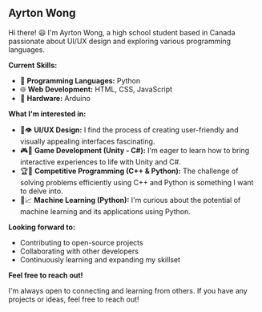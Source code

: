 ## Ayrton Wong

Hi there! 😃 I'm Ayrton Wong, a high school student based in Canada passionate about UI/UX design and exploring various programming languages.

**Current Skills:**

* 🐍 **Programming Languages:** Python
* 🌐 **Web Development:** HTML, CSS, JavaScript
* 🔧 **Hardware:** Arduino

**What I'm interested in:**

* 🎨👁 **UI/UX Design:** I find the process of creating user-friendly and visually appealing interfaces fascinating. 
* 🎮🚀 **Game Development (Unity - C#):** I'm eager to learn how to bring interactive experiences to life with Unity and C#.
* 🏆🧠 **Competitive Programming (C++ & Python):** The challenge of solving problems efficiently using C++ and Python is something I want to delve into.
* 🤖📈 **Machine Learning (Python):** I'm curious about the potential of machine learning and its applications using Python.

**Looking forward to:**

* Contributing to open-source projects
* Collaborating with other developers
* Continuously learning and expanding my skillset

**Feel free to reach out!**

I'm always open to connecting and learning from others. If you have any projects or ideas, feel free to reach out! 

<!--
**AyrtonW321/AyrtonW321** is a ✨ _special_ ✨ repository because its `README.md` (this file) appears on your GitHub profile.

Here are some ideas to get you started:

- 🔭 I’m currently working on ...
- 🌱 I’m currently learning ...
- 👯 I’m looking to collaborate on ...
- 🤔 I’m looking for help with ...
- 💬 Ask me about ...
- 📫 How to reach me: ...
- 😄 Pronouns: ...
- ⚡ Fun fact: ...
-->
